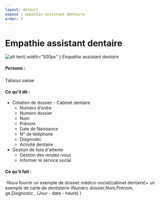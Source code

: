 ```yaml
---
layout: default
expose : empathie-assistant-dentaire
order: 7
---
```



  



# Empathie assistant dentaire 

<!-- new slide -->

![alt text]({{site.baseurl}}/empathie-assistant-dentaire/images/assistant-dentaire-spécialiste-Interne.png){:width="500px" }
*Empathie assistant dentaire*

<!-- note -->

##### Persona : 
Tallaoui sanae  

#### Ce qu'il dit : 

- Création de dossier - Cabinet dentaire
  - Numéro d’ordre 
  - Numéro dossier 
  - Nom
  - Prénom
  - Date de Naissance
  - N° de téléphone
  - Diagnostic
  - Activité dentaire
- Gestion de liste d'attente
  - Gestion des rendez-vous
  - Informer le service social
  



#### Ce qu’il fait : 
-Nous fournir un exemple de dossier médico-social(cabinet dentaire)+ un exemple de carte de dentisterie (Numéro dossier,Nom,Prénom, ge,Diagnostic , (Jour - date - heure) )




